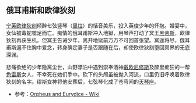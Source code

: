 ## 俄耳甫斯和欧律狄刻

[宁芙](https://zh.wikipedia.org/wiki/寧芙)[欧律狄刻](https://zh.wikipedia.org/wiki/欧律狄刻)倾醉七弦竖琴（[里拉](https://zh.wikipedia.org/wiki/里拉_(乐器))）的恬音美乐，投入英俊少年的怀抱。婚宴中，女仙被毒蛇噬足而亡。痴情的俄耳甫斯冲入地狱，用琴声打动了冥王[黑帝斯](https://zh.wikipedia.org/wiki/哈得斯)，欧律狄刻再获生机。但冥王告诫少年，离开地狱前万万不可回首张望。冥途将尽，俄耳甫斯遏不住胸中爱念，转身确定妻子是否跟随在后，却使欧律狄刻堕回冥界的无底深渊。

悲痛欲绝的少年隐离尘世，山野漂泊中遇到崇奉酒神[戴欧尼修斯](https://zh.wikipedia.org/wiki/戴歐尼修斯)及醉里痴狂的一帮[色雷斯](https://zh.wikipedia.org/wiki/色雷斯)女人，不幸死在她们手中。砍下的头颅虽被抛入河流，口里仍旧呼唤着欧律狄刻的名字。缪斯女神将他安葬后，七弦琴化成了苍穹间的[天琴座](https://zh.wikipedia.org/wiki/天琴座)。

-  参考：[Orpheus and Eurydice - Wiki](https://en.wikipedia.org/wiki/Orpheus_and_Eurydice)